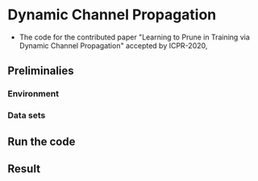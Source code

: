 # Dynamic Channel Propagation
* The code for the contributed paper "Learning to Prune in Training via Dynamic Channel Propagation" accepted by ICPR-2020,
## Preliminalies
### Environment

### Data sets

## Run the code

## Result
